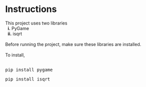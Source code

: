 <h1>Instructions</h1>
This project uses two libraries<br>
&nbsp;&nbsp;<b>i.</b> PyGame<br>
&nbsp;&nbsp;<b>ii.</b> isqrt<br><br>
Before running the project, make sure these libraries are installed.<br><br>
To install, <br><br>
<pre>pip install pygame</pre>
<pre>pip install isqrt</pre>
